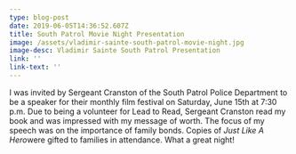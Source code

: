 ```yaml
---
type: blog-post
date: 2019-06-05T14:36:52.607Z
title: South Patrol Movie Night Presentation
image: /assets/vladimir-sainte-south-patrol-movie-night.jpg
image-desc: Vladimir Sainte South Patrol Presentation
link: ''
link-text: ''
---
```

I was invited by Sergeant Cranston of the South Patrol Police Department to be a speaker for their monthly film festival on Saturday, June 15th at 7:30 p.m. Due to being a volunteer for Lead to Read, Sergeant Cranston read my book and was impressed with my message of worth. The focus of my speech was on the importance of family bonds. Copies of *Just Like A Hero*were gifted to families in attendance. What a great night!
